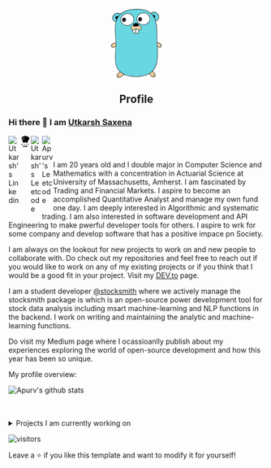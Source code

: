 <p align="center">
 <img width="100px" src="./images/go-seeklogo.com.svg" align="center" alt="Golang logo" />
 <h2 align="center">Profile</h2>
</p>

### Hi there 👋 I am [Utkarsh Saxena](https://github.com/UtkarshSaxenautk)

<a href="https://www.linkedin.com/in/utkarsh-saxena-5a9034201/">
  <img align="left" alt="Utkarsh's Linkedin" width="22px" src="https://cdn.jsdelivr.net/npm/simple-icons@v3/icons/linkedin.svg" />
</a>
<a href="https://www.codechef.com/users/utk_2003">
  <img align="left" alt="Utkarsh's CodeChef" width="22px" src="./images/codechef.svg" />
<a href="https://leetcode.com/usutk/">
  <img align="left" alt="Utkarsh's Leetcode" width="22px" src="https://cdn.jsdelivr.net/npm/simple-icons@v3/icons/leetcode.svg" />
</a>
<a href="https://medium.com/@apurvshah2604">
  <img align="left" alt="Apurv's Leetcode" width="22px" src="https://cdn.jsdelivr.net/npm/simple-icons@v3/icons/medium.svg"/>
</a>
<br />
<br />

<div>
 <p>

I am 20 years old and I double major in Computer Science and Mathematics with a concentration in Actuarial Science at University of Massachusetts, Amherst. I am fascinated by Trading and Financial Markets. I aspire to become an accomplished Quantitative Analyst and manage my own fund one day. I am deeply interested in Algorithmic and systematic trading. I am also interested in software development and API Engineering to make pwerful developer tools for others. I aspire to wrk for some company and develop software that has a positive impace pn Society.

I am always on the lookout for new projects to work on and new people to collaborate with. Do check out my repositories and feel free to reach out if you would like to work on any of my existing projects or if you think that I would be a good fit in your project. Visit my [DEV.to](https://dev.to/apurvshah007) page.

I am a student developer [@stocksmith](https://github.com/stocksmith) where we actively manage the stocksmith package is which is an open-source power development tool for stock data analysis including msart machine-learning and NLP functions in the backend. I work on writing and maintaining the analytic and machine-learning functions.

Do visit my Medium page where I ocassioanlly publish about my experiences exploring the world of open-source development and how this year has been so unique.

</h4>
</div>

<div><p>My profile overview: </p></div>

![Apurv's github stats](https://github-readme-stats.vercel.app/api?username=ApurvShah007&show_icons=true)
<br />
<br />
<br />

<details>
<summary>
  Projects I am currently working on
</summary>

<br />

[![ReadMe Card](https://github-readme-stats.vercel.app/api/pin/?username=ApurvShah007&repo=Algorithmic-Trading)](https://github.com/ApurvShah007/Algorithmic_trading)
[![ReadMe Card](https://github-readme-stats.vercel.app/api/pin/?username=Apurvshah007&repo=portfolio-optimizer)](https://github.com/ApurvShah007/portfolio-optimizer)
[![ReadMe Card](https://github-readme-stats.vercel.app/api/pin/?username=ChiragJhawar&repo=ProjectReward)](https://github.com/ChiragJhawar/ProjectReward)
[![ReadMe Card](https://github-readme-stats.vercel.app/api/pin/?username=stocksmith&repo=ml-research)](https://github.com/stocksmith/ml-research)

<br />

![picture](https://raw.githubusercontent.com/saadeghi/saadeghi/master/dino.gif)

</details>

![visitors](https://visitor-badge.laobi.icu/badge?page_id=ApurvShh007.ApurvShah007)

Leave a ⭐️ if you like this template and want to modify it for yourself!
